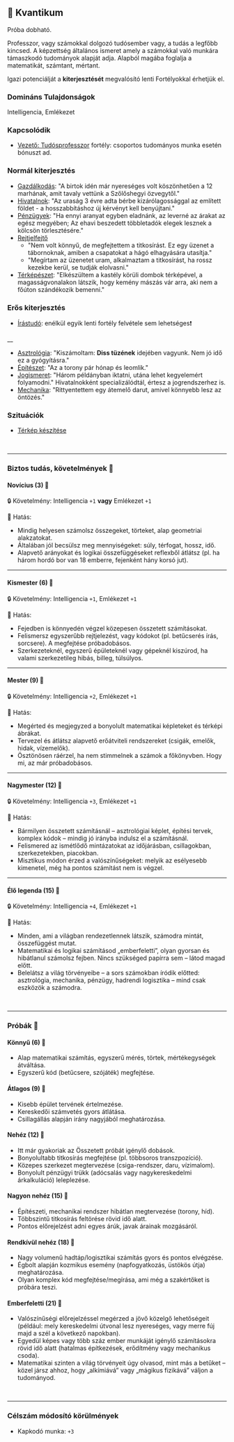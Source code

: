## 🔵 Kvantikum

Próba dobható.

Professzor, vagy számokkal dolgozó tudósember vagy, a tudás a legfőbb kincsed. A képzettség általános ismeret amely a számokkal való munkára támaszkodó tudományok alapját adja. Alapból magába foglalja a matematikát, számtant, mértant.

Igazi potenciálját a **kiterjesztését** megvalósító lenti Fortélyokkal érhetjük el.

### Domináns Tulajdonságok

Intelligencia, Emlékezet

### Kapcsolódik

- [Vezető: Tudósprofesszor](../fortelyok.altalanos/vezeto_tudosprofesszor.md) fortély: csoportos tudományos munka esetén bónuszt ad.

### Normál kiterjesztés

- [Gazdálkodás](../fortelyok.szabad/gazdalkodas.md): "A birtok idén már nyereséges volt köszönhetően a 12 marhának, amit tavaly vettünk a Szőlőshegyi özvegytől."
- [Hivatalnok](../fortelyok.szabad/hivatalnok.md): "Az uraság 3 évre adta bérbe kizárólagossággal az említett földet - a hosszabbításhoz új kérvényt kell benyújtani."
- [Pénzügyek](../fortelyok.szabad/penzugyek.md): "Ha ennyi aranyat egyben eladnánk, az leverné az árakat az egész megyében; Az ehavi beszedett többletadók elegek lesznek a kölcsön törlesztésére."
- [Rejtjelfejtő](../fortelyok.szabad/rejtjelfejto.md)
  - "Nem volt könnyű, de megfejtettem a titkosírást. Ez egy üzenet a tábornoknak, amiben a csapatokat a hágó elhagyására utasítja."
  - "Megírtam az üzenetet uram, alkalmaztam a titkosírást, ha rossz kezekbe kerül, se tudják elolvasni."
- [Térképészet](../fortelyok.szabad/terkepeszet.md): "Elkészültem a kastély körüli dombok térképével, a magasságvonalakon látszik, hogy kemény mászás vár arra, aki nem a főúton szándékozik bemenni."

### Erős kiterjesztés

- [Írástudó](../fortelyok.altalanos/irastudo.md): enélkül egyik lenti fortély felvétele sem lehetséges❗

__

- [Asztrológia](../fortelyok.szabad/asztrologia.md): "Kiszámoltam: **Diss tüzének** idejében vagyunk. Nem jó idő ez a gyógyításra."
- [Építészet](../fortelyok.altalanos/epiteszet.md): "Az a torony pár hónap és leomlik."
- [Jogismeret](../fortelyok.szabad/jogismeret.md): "Három példányban iktatni, utána lehet kegyelemért folyamodni." Hivatalnokként specializálódtál, értesz a jogrendszerhez is. 
- [Mechanika](../fortelyok.altalanos/mechanika.md): "Rittyentettem egy átemelő darut, amivel könnyebb lesz az öntözés."

### Szituációk

- [Térkép készítése](../szituaciok/terkep_keszitese.md)

<br />

---
### Biztos tudás, követelmények 📖

#### Novícius (3) 📖

🔒 Követelmény: Intelligencia `+1` **vagy** Emlékezet `+1`

🌟 Hatás:
- Mindig helyesen számolsz összegeket, törteket, alap geometriai alakzatokat.
- Általában jól becsülsz meg mennyiségeket: súly, térfogat, hossz, idő.
- Alapvető arányokat és logikai összefüggéseket reflexből átlátsz (pl. ha három hordó bor van 18 emberre, fejenként hány korsó jut).

---
#### Kismester (6) 📖

🔒 Követelmény: Intelligencia `+1`, Emlékezet `+1`  

🌟 Hatás:
- Fejedben is könnyedén végzel közepesen összetett számításokat.
- Felismersz egyszerűbb rejtjelezést, vagy kódokot (pl. betűcserés írás, sorcsere). A megfejtése próbadobásos.
- Szerkezeteknél, egyszerű épületeknél vagy gépeknél kiszúrod, ha valami szerkezetileg hibás, billeg, túlsúlyos.

---
#### Mester (9) 📖

🔒 Követelmény: Intelligencia `+2`, Emlékezet `+1`  

🌟 Hatás:
- Megérted és megjegyzed a bonyolult matematikai képleteket és térképi ábrákat.
- Tervezel és átlátsz alapvető erőátviteli rendszereket (csigák, emelők, hidak, vízemelők).
- Ösztönösen ráérzel, ha nem stimmelnek a számok a főkönyvben. Hogy mi, az már próbadobásos.


---
#### Nagymester (12) 📖

🔒 Követelmény:  Intelligencia `+3`, Emlékezet `+1`  

🌟 Hatás:
- Bármilyen összetett számításnál – asztrológiai képlet, építési tervek, komplex kódok – mindig jó irányba indulsz el a számításnál.
- Felismered az ismétlődő mintázatokat az időjárásban, csillagokban, szerkezetekben, piacokban.
- Misztikus módon érzed a valószínűségeket: melyik az esélyesebb kimenetel, még ha pontos számítást nem is végzel.

---
#### Élő legenda (15) 📖

🔒 Követelmény:  Intelligencia `+4`, Emlékezet `+1`  

🌟 Hatás:
- Minden, ami a világban rendezetlennek látszik, számodra mintát, összefüggést mutat.
- Matematikai és logikai számításod „emberfeletti”, olyan gyorsan és hibátlanul számolsz fejben. Nincs szükséged papírra sem – látod magad előtt.
- Belelátsz a világ törvényeibe – a sors számokban íródik előtted: asztrológia, mechanika, pénzügy, hadrendi logisztika – mind csak eszközök a számodra.

<br />

---
### Próbák 🎲

#### Könnyű (6) 🎲 

- Alap matematikai számítás, egyszerű mérés, törtek, mértékegységek átváltása.
- Egyszerű kód (betűcsere, szójáték) megfejtése.

#### Átlagos (9) 🎲 

- Kisebb épület tervének értelmezése.
- Kereskedői számvetés gyors átlátása.
- Csillagállás alapján irány nagyjából meghatározása.

#### Nehéz (12) 🎲 

- Itt már gyakoriak az Összetett próbát igénylő dobások.
- Bonyolultabb titkosírás megfejtése (pl. többsoros transzpozíció).
- Közepes szerkezet megtervezése (csiga-rendszer, daru, vízimalom).
- Bonyolult pénzügyi trükk (adócsalás vagy nagykereskedelmi árkalkuláció) leleplezése.

#### Nagyon nehéz (15) 🎲 

- Építészeti, mechanikai rendszer hibátlan megtervezése (torony, híd).
- Többszintű titkosírás feltörése rövid idő alatt.
- Pontos előrejelzést adni egyes árúk, javak árainak mozgásáról.

#### Rendkívül nehéz (18) 🎲 

- Nagy volumenű hadtáp/logisztikai számítás gyors és pontos elvégzése.
- Égbolt alapján kozmikus esemény (napfogyatkozás, üstökös útja) meghatározása.
- Olyan komplex kód megfejtése/megírása, ami még a szakértőket is próbára teszi.

#### Emberfeletti (21) 🎲 

- Valószínűségi előrejelzéssel megérzed a jövő közelgő lehetőségeit (például: mely kereskedelmi útvonal lesz nyereséges, vagy merre fúj majd a szél a következő napokban).
- Egyedül képes vagy több száz ember munkáját igénylő számításokra rövid idő alatt (hatalmas építkezések, erődítmény vagy mechanikus csoda).
- Matematikai szinten a világ törvényeit úgy olvasod, mint más a betűket – közel jársz ahhoz, hogy „alkímiává” vagy „mágikus fizikává” váljon a tudományod.

<br />

---
### Célszám módosító körülmények

- Kapkodó munka: `+3`
